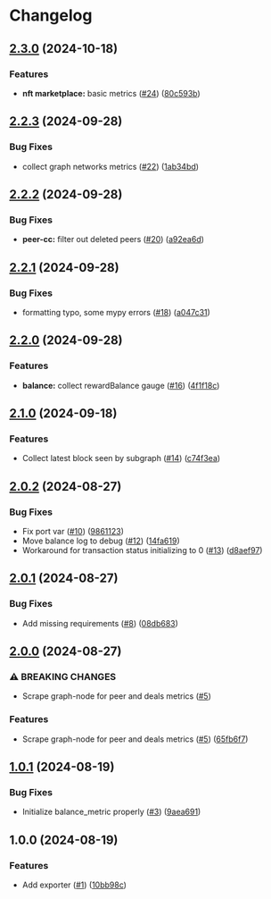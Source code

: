 # Changelog

## [2.3.0](https://github.com/fluencelabs/fluence-network-exporter/compare/v2.2.3...v2.3.0) (2024-10-18)


### Features

* **nft marketplace:** basic metrics ([#24](https://github.com/fluencelabs/fluence-network-exporter/issues/24)) ([80c593b](https://github.com/fluencelabs/fluence-network-exporter/commit/80c593bd90798372b1d5872c21df7f6c94f99184))

## [2.2.3](https://github.com/fluencelabs/fluence-network-exporter/compare/v2.2.2...v2.2.3) (2024-09-28)


### Bug Fixes

* collect graph networks metrics ([#22](https://github.com/fluencelabs/fluence-network-exporter/issues/22)) ([1ab34bd](https://github.com/fluencelabs/fluence-network-exporter/commit/1ab34bd9ee88247e4919a54358dbe9e930990e01))

## [2.2.2](https://github.com/fluencelabs/fluence-network-exporter/compare/v2.2.1...v2.2.2) (2024-09-28)


### Bug Fixes

* **peer-cc:** filter out deleted peers ([#20](https://github.com/fluencelabs/fluence-network-exporter/issues/20)) ([a92ea6d](https://github.com/fluencelabs/fluence-network-exporter/commit/a92ea6d0bb4b4b772d15f200880d2963a5adc87a))

## [2.2.1](https://github.com/fluencelabs/fluence-network-exporter/compare/v2.2.0...v2.2.1) (2024-09-28)


### Bug Fixes

* formatting typo, some mypy errors ([#18](https://github.com/fluencelabs/fluence-network-exporter/issues/18)) ([a047c31](https://github.com/fluencelabs/fluence-network-exporter/commit/a047c311c6ff5d2b2bcfb8c3e69a4962b5e00586))

## [2.2.0](https://github.com/fluencelabs/fluence-network-exporter/compare/v2.1.0...v2.2.0) (2024-09-28)


### Features

* **balance:** collect rewardBalance gauge ([#16](https://github.com/fluencelabs/fluence-network-exporter/issues/16)) ([4f1f18c](https://github.com/fluencelabs/fluence-network-exporter/commit/4f1f18c446e32473c55b671c028921e26bf3b70d))

## [2.1.0](https://github.com/fluencelabs/fluence-network-exporter/compare/v2.0.2...v2.1.0) (2024-09-18)


### Features

* Collect latest block seen by subgraph ([#14](https://github.com/fluencelabs/fluence-network-exporter/issues/14)) ([c74f3ea](https://github.com/fluencelabs/fluence-network-exporter/commit/c74f3ea472ea59c4319ef51e9cb3b29de5d12103))

## [2.0.2](https://github.com/fluencelabs/fluence-network-exporter/compare/v2.0.1...v2.0.2) (2024-08-27)


### Bug Fixes

* Fix port var ([#10](https://github.com/fluencelabs/fluence-network-exporter/issues/10)) ([9861123](https://github.com/fluencelabs/fluence-network-exporter/commit/9861123d984f295f6ca4aac561f22e1e739a1713))
* Move balance log to debug ([#12](https://github.com/fluencelabs/fluence-network-exporter/issues/12)) ([14fa619](https://github.com/fluencelabs/fluence-network-exporter/commit/14fa619af76d8022656dfe4c3d23bb085c256c04))
* Workaround for transaction status initializing to 0 ([#13](https://github.com/fluencelabs/fluence-network-exporter/issues/13)) ([d8aef97](https://github.com/fluencelabs/fluence-network-exporter/commit/d8aef974a83997048800fcba3c26d1fb02ebf9c2))

## [2.0.1](https://github.com/fluencelabs/fluence-network-exporter/compare/v2.0.0...v2.0.1) (2024-08-27)


### Bug Fixes

* Add missing requirements ([#8](https://github.com/fluencelabs/fluence-network-exporter/issues/8)) ([08db683](https://github.com/fluencelabs/fluence-network-exporter/commit/08db6836c754ec47cc0c34556e203575257f0a95))

## [2.0.0](https://github.com/fluencelabs/fluence-network-exporter/compare/v1.0.1...v2.0.0) (2024-08-27)


### ⚠ BREAKING CHANGES

* Scrape graph-node for peer and deals metrics ([#5](https://github.com/fluencelabs/fluence-network-exporter/issues/5))

### Features

* Scrape graph-node for peer and deals metrics ([#5](https://github.com/fluencelabs/fluence-network-exporter/issues/5)) ([65fb6f7](https://github.com/fluencelabs/fluence-network-exporter/commit/65fb6f794fbecc2cfcbcd6a0b3b5d1d70259a1bf))

## [1.0.1](https://github.com/fluencelabs/gelato-exporter/compare/v1.0.0...v1.0.1) (2024-08-19)


### Bug Fixes

* Initialize balance_metric properly ([#3](https://github.com/fluencelabs/gelato-exporter/issues/3)) ([9aea691](https://github.com/fluencelabs/gelato-exporter/commit/9aea69180f3d70a4b74546c363d4d63cff4ea3c5))

## 1.0.0 (2024-08-19)


### Features

* Add exporter ([#1](https://github.com/fluencelabs/gelato-exporter/issues/1)) ([10bb98c](https://github.com/fluencelabs/gelato-exporter/commit/10bb98c30aad1f6648475629d65fad771af6fabc))
